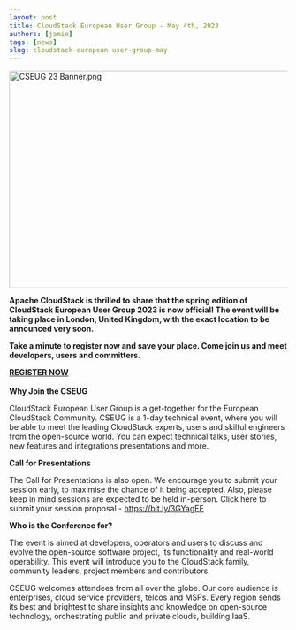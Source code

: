 ```yaml
---
layout: post
title: CloudStack European User Group - May 4th, 2023
authors: [jamie]
tags: [news]
slug: cloudstack-european-user-group-may
---
```

<a href="/img/imported/4a13eac1-472a-49ae-ba58-51d6b46b63d2"><img src="/img/imported/4a13eac1-472a-49ae-ba58-51d6b46b63d2" alt="CSEUG 23 Banner.png" width="750" height="393" /></a>

<strong>Apache CloudStack is thrilled to share that the spring edition of CloudStack European User Group 2023 is now official! The event will be taking place in London, United Kingdom, with the exact location to be announced very soon.</strong>

<p><strong>Take a minute to register now and save your place. Come join us and meet developers, users and committers.</strong></p>

<a class="button button--primary" href="https://www.eventbrite.com/e/cloudstack-european-user-group-2023-tickets-513821653397"><b>REGISTER NOW</b></a>
<br/>
<br/>
<strong>Why Join the CSEUG</strong>

CloudStack European User Group is a get-together for the European CloudStack Community. CSEUG is a 1-day technical event, where you will be able to meet the leading CloudStack experts, users and skilful engineers from the open-source world. You can expect technical talks, user stories, new features and integrations presentations and more.

<strong>Call for Presentations</strong>

The Call for Presentations is also open. We encourage you to submit your session early, to maximise the chance of it being accepted. Also, please keep in mind sessions are expected to be held in-person. Click here to submit your session proposal - <a href="https://bit.ly/3GYagEE">https://bit.ly/3GYagEE</a>

<strong>Who is the Conference for?</strong>

The event is aimed at developers, operators and users to discuss and evolve the open-source software project, its functionality and real-world operability. This event will introduce you to the CloudStack family, community leaders, project members and contributors.

CSEUG welcomes attendees from all over the globe. Our core audience is enterprises, cloud service providers, telcos and MSPs. Every region sends its best and brightest to share insights and knowledge on open-source technology, orchestrating public and private clouds, building IaaS.
